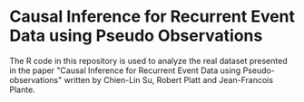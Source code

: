 # Causal Inference for Recurrent Event Data using Pseudo Observations

The R code in this repository is used to analyze the real dataset presented in the paper "Causal Inference for Recurrent Event Data using Pseudo-observations" written  by Chien-Lin Su, Robert Platt and Jean-Francois Plante.
